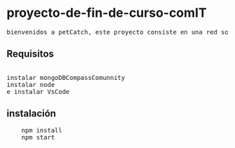 # proyecto-de-fin-de-curso-comIT

<pre>bienvenidos a petCatch, este proyecto consiste en una red social de animales, similar a instagram o faceook pero exclusiva de animales.</pre>
## Requisitos
<pre> 
instalar mongoDBCompassComunnity
instalar node
e instalar VsCode
</pre>
## instalación
<pre>
    npm install
    npm start
 </pre>
